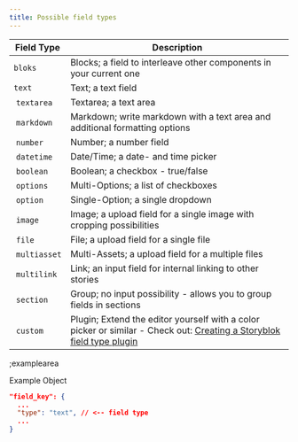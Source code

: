 ```yaml
---
title: Possible field types
---
```


| Field Type | Description |
|---|---|
| `bloks` | Blocks; a field to interleave other components in your current one |
| `text` | Text; a text field |
| `textarea` | Textarea; a text area |
| `markdown` | Markdown; write markdown with a text area and additional formatting options |
| `number` | Number; a number field |
| `datetime` | Date/Time; a date- and time picker |
| `boolean` | Boolean; a checkbox - true/false |
| `options` | Multi-Options; a list of checkboxes |
| `option` | Single-Option; a single dropdown |
| `image` | Image; a upload field for a single image with cropping possibilities |
| `file` | File; a upload field for a single file |
| `multiasset` | Multi-Assets; a upload field for a multiple files |
| `multilink` | Link; an input field for internal linking to other stories |
| `section` | Group; no input possibility - allows you to group fields in sections |
| `custom` | Plugin; Extend the editor yourself with a color picker or similar - Check out: [Creating a Storyblok field type plugin](https://www.storyblok.com/docs/Guides/Creating-a-field-type-plugin) |

;examplearea

Example Object

```json
"field_key": {
  ...
  "type": "text", // <-- field type
  ...
}
```